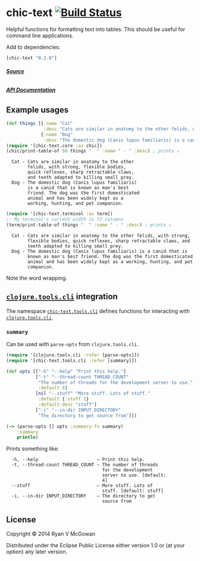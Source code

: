 # chic-text [![Build Status](https://travis-ci.org/RyanMcG/chic-text.svg?branch=master)](https://travis-ci.org/RyanMcG/chic-text)

Helpful functions for formatting text into tables.
This should be useful for command line applications.

Add to dependencies:

```clojure
[chic-text "0.2.0"]
```
###### [**Source**][source]
###### [**API Documentation**][api]

## Example usages

```clojure
(def things [{:name "Cat"
              :desc "Cats are similar in anatomy to the other felids, with strong, flexible bodies, quick reflexes, sharp retractable claws, and teeth adapted to killing small prey."}
             {:name "Dog"
              :desc "The domestic dog (Canis lupus familiaris) is a canid that is known as man's best friend. The dog was the first domesticated animal and has been widely kept as a working, hunting, and pet companion."}])
(require '[chic-text.core :as chic])
(chic/print-table-of 50 things "  " :name " - " :desc) ; prints ↓
```

```
  Cat - Cats are similar in anatomy to the other
        felids, with strong, flexible bodies,
        quick reflexes, sharp retractable claws,
        and teeth adapted to killing small prey.
  Dog - The domestic dog (Canis lupus familiaris)
        is a canid that is known as man's best
        friend. The dog was the first domesticated
        animal and has been widely kept as a
        working, hunting, and pet companion.
```

```clojure
(require '[chic-text.terminal :as term])
;; My terminal's current width is 72 columns
(term/print-table-of things "  " :name " - " :desc) ; prints ↓
```

```
  Cat - Cats are similar in anatomy to the other felids, with strong,
        flexible bodies, quick reflexes, sharp retractable claws, and
        teeth adapted to killing small prey.
  Dog - The domestic dog (Canis lupus familiaris) is a canid that is
        known as man's best friend. The dog was the first domesticated
        animal and has been widely kept as a working, hunting, and pet
        companion.
```

Note the word wrapping.

## [`clojure.tools.cli`][tools.cli] integration

The namespace [`chic-text.tools.cli`][cli] defines functions for interacting with [`clojure.tools.cli`][tools.cli].

### `summary`

Can be used with `parse-opts` from `clojure.tools.cli`.

```clojure
(require '[clojure.tools.cli :refer [parse-opts]])
(require '[chic-text.tools.cli :refer [summary]])

(def opts [["-h" "--help" "Print this help."]
           ["-t" "--thread-count THREAD_COUNT"
            "The number of threads for the development server to use."
            :default 4]
           [nil "--stuff" "More stuff. Lots of stuff."
            :default {:stuff 1}
            :default-desc "stuff"]
           ["-i" "--in-dir INPUT_DIRECTORY"
            "The directory to get source from"]])

(-> (parse-opts [] opts :summary-fn summary)
    :summary
    println)
```

Prints something like:

```
  -h, --help                      – Print this help.
  -t, --thread-count THREAD_COUNT – The number of threads
                                    for the development
                                    server to use. [default:
                                    4]
  --stuff                         – More stuff. Lots of
                                    stuff. [default: stuff]
  -i, --in-dir INPUT_DIRECTORY    – The directory to get
                                    source from
```

## License

Copyright © 2014 Ryan V McGowan

Distributed under the Eclipse Public License either version 1.0 or (at
your option) any later version.

[source]: https://github.com/RyanMcG/chic-text
[api]: http://www.ryanmcg.com/chic-text/api/
[tools.cli]: https://github.com/clojure/tools.cli
[cli]: https://github.com/RyanMcG/chic-text/blob/master/src/chic_text/tools/cli.clj
